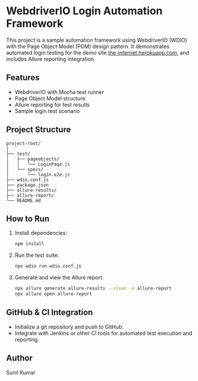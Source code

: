 # WebdriverIO Login Automation Framework

This project is a sample automation framework using WebdriverIO (WDIO) with the Page Object Model (POM) design pattern. It demonstrates automated login testing for the demo site [the-internet.herokuapp.com](https://the-internet.herokuapp.com/login), and includes Allure reporting integration.

## Features
- WebdriverIO with Mocha test runner
- Page Object Model structure
- Allure reporting for test results
- Sample login test scenario

## Project Structure
```
project-root/
│
├── test/
│   ├── pageobjects/
│   │   └── LoginPage.js
│   └── specs/
│       └── login.e2e.js
├── wdio.conf.js
├── package.json
├── allure-results/
├── allure-report/
└── README.md
```

## How to Run
1. Install dependencies:
   ```sh
   npm install
   ```
2. Run the test suite:
   ```sh
   npx wdio run wdio.conf.js
   ```
3. Generate and view the Allure report:
   ```sh
   npx allure generate allure-results --clean -o allure-report
   npx allure open allure-report
   ```

## GitHub & CI Integration
- Initialize a git repository and push to GitHub.
- Integrate with Jenkins or other CI tools for automated test execution and reporting.

## Author
Sunil Kumar
